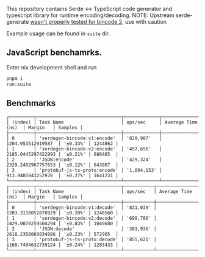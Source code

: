 This repository contains Serde <-> TypeScript code generator and typescript library for runtime encoding/decoding.
NOTE: Upstream serde-generate [wasn't properly tested for bincode 2](https://github.com/zefchain/serde-reflection/issues/69), use with caution

Example usage can be found in `suite` dir.

## JavaScript benchamrks.
Enter nix development shell and run
```sh
pnpm i
run:suite
```

## Benchmarks
```
┌─────────┬───────────────────────────────┬─────────────┬────────────────────┬──────────┬─────────┐
│ (index) │ Task Name                     │ ops/sec     │ Average Time (ns)  │ Margin   │ Samples │
├─────────┼───────────────────────────────┼─────────────┼────────────────────┼──────────┼─────────┤
│ 0       │ 'serdegen-bincode:v1:encode'  │ '829,907'   │ 1204.953512919587  │ '±0.33%' │ 1244862 │
│ 1       │ 'serdegen-bincode:v2:encode'  │ '457,656'   │ 2185.0445297422993 │ '±0.21%' │ 686485  │
│ 2       │ 'JSON:encode'                 │ '429,324'   │ 2329.2402967757653 │ '±0.12%' │ 643987  │
│ 3       │ 'protobuf-js-ts-proto:encode' │ '1,094,153' │ 913.9485843252978  │ '±0.27%' │ 1641231 │
└─────────┴───────────────────────────────┴─────────────┴────────────────────┴──────────┴─────────┘
┌─────────┬───────────────────────────────┬───────────┬────────────────────┬──────────┬─────────┐
│ (index) │ Task Name                     │ ops/sec   │ Average Time (ns)  │ Margin   │ Samples │
├─────────┼───────────────────────────────┼───────────┼────────────────────┼──────────┼─────────┤
│ 0       │ 'serdegen-bincode:v1:decode'  │ '831,039' │ 1203.3118052878929 │ '±0.20%' │ 1246560 │
│ 1       │ 'serdegen-bincode:v2:decode'  │ '699,786' │ 1429.0070259504294 │ '±0.83%' │ 1049680 │
│ 2       │ 'JSON:decode'                 │ '381,936' │ 2618.2358069834886 │ '±0.23%' │ 572905  │
│ 3       │ 'protobuf-js-ts-proto:decode' │ '855,621' │ 1168.7404632739124 │ '±0.24%' │ 1283433 │
└─────────┴───────────────────────────────┴───────────┴────────────────────┴──────────┴─────────┘
```
